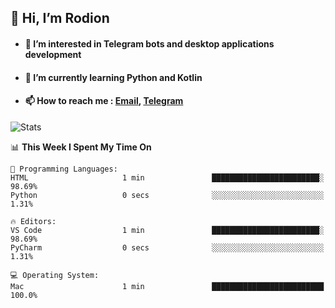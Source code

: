 ## 👋 Hi, I’m Rodion
- #### 👀 I’m interested in Telegram bots and desktop applications development
- #### 🌱 I’m currently learning Python and Kotlin
- #### 📫 How to reach me : [Email](mailto:me@lavn.ml), [Telegram](https://t.me/fast_geek)

![Stats](https://github-readme-stats.vercel.app/api?username=rodion-gudz&show_icons=true&theme=github_dark&hide_border=true&hide=issues&count_private=true&layout=compact)


<!--START_SECTION:waka-->
📊 **This Week I Spent My Time On** 

```text
💬 Programming Languages: 
HTML                     1 min               ████████████████████████░   98.69% 
Python                   0 secs              ░░░░░░░░░░░░░░░░░░░░░░░░░   1.31%

🔥 Editors: 
VS Code                  1 min               ████████████████████████░   98.69% 
PyCharm                  0 secs              ░░░░░░░░░░░░░░░░░░░░░░░░░   1.31%

💻 Operating System: 
Mac                      1 min               █████████████████████████   100.0%

```


<!--END_SECTION:waka-->
